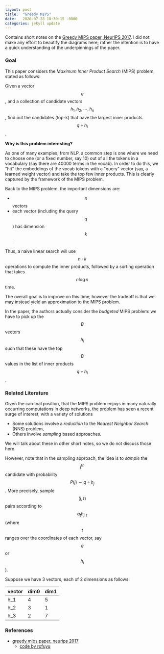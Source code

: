 ```yaml
---
layout: post
title:  "Greedy MIPS"
date:   2020-07-28 18:30:15 -0800
categories: jekyll update
---
```


Contains short notes on the [Greedy MIPS paper, NeurIPS 2017](https://papers.nips.cc/paper/7129-a-greedy-approach-for-budgeted-maximum-inner-product-search.pdf). I did not make any effort to beautify the diagrams here; rather the intention is to have a quick understanding of the underpinnings of the paper.


### Goal
This paper considers the _Maximum Inner Product Search_ (MIPS) problem, stated as follows:

Given a vector $$q$$, and a collection
of candidate vectors $$h_1, h_2, \cdots , h_n$$, find out the candidates (top-k) that have the largest
inner products $$q \circ h_i$$.

**Why is this problem interesting?**

As one of many examples, from NLP, a common step is one where we need to choose one (or a fixed number, say 10) out of all the tokens in a vocabulary (say there are 40000 terms in the vocab). In order to do this, we "hit" the embeddings of the vocab tokens with a "query"
vector (say, a learned weight vector) and take the top few inner products. This is clearly captured by the framework of the MIPS problem.

Back to the MIPS problem, the important dimensions are:
* $$n$$ vectors
* each vector (including the query $$q$$) has dimension $$k$$.

Thus, a naive linear search will use $$n\cdot k$$  operations to compute the inner products, followed by a sorting operation that takes
$$n \log n$$ time.

The overall goal is to improve on this time; however the tradeoff is that we may instead yield an approximation to the MIPS problem.

In the paper, the authors actually consider the
_budgeted_ MIPS problem: we have to pick up the $$B$$ vectors $$h_i$$ such that these have the top $$B$$ values in the list of inner products $$ q\circ h_i$$.

### Related Literature
Given the cardinal position, that the MIPS problem enjoys in many naturally occurring computations in
deep networks, the problem has seen a recent surge of interest, with a variety of solutions

* Some solutions involve a _reduction_ to
the _Nearest Neighbor Search_ (NNS) problem,
* Others involve _sampling_ based approaches.

We will talk about these in other short notes, so we do not discuss those here.

However, note that in the sampling approach,
the idea is to _sample_ the $$j^{th}$$ candidate with probability $$P(j) \sim q \circ h_j$$.
More precisely, sample $$(j, t)$$ pairs according to $$q_t h_{j, t}$$ (where $$t$$ ranges over the
  coordinates of each vector, say $$q$$ or $$h_j$$).

Suppose we have 3 vectors, each of 2 dimensions as follows:

  |vector |dim0 | dim1 |
  |--| --- | ----------- |
  |h_1| 4 | 5 |
  |h_2| 3 | 1 |
  |h_3|2|7|



### References

* [greedy mips paper, neurips 2017](https://papers.nips.cc/paper/7129-a-greedy-approach-for-budgeted-maximum-inner-product-search.pdf)
  * [code by rofuyu](https://github.com/rofuyu/exp-gmips-nips17)
